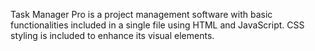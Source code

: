 Task Manager Pro is a project management software with basic functionalities included in a single file using HTML and JavaScript. CSS styling is included to enhance its visual elements.
